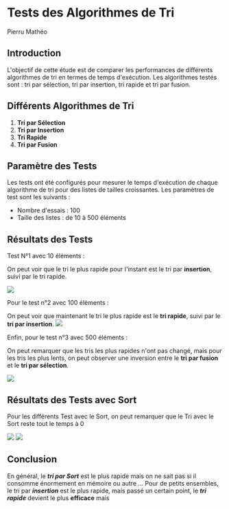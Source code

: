 # Tests des Algorithmes de Tri 
Pierru Mathéo

## Introduction
L'objectif de cette étude est de comparer les performances de différents algorithmes de tri en termes de temps d'exécution. Les algorithmes testés sont : tri par sélection, tri par insertion, tri rapide et tri par fusion.

## Différents Algorithmes de Tri
1. **Tri par Sélection**
2. **Tri par Insertion**
3. **Tri Rapide**
4. **Tri par Fusion**


## Paramètre des Tests
Les tests ont été configurés pour mesurer le temps d'exécution de chaque algorithme de tri pour des listes de tailles croissantes. Les paramètres de test sont les suivants :
- Nombre d'essais : 100
- Taille des listes : de 10 à 500 éléments


## Résultats des Tests

Test N°1 avec 10 éléments :

On peut voir que le tri le plus rapide pour l'instant est le tri par **insertion**, suivi par le tri rapide.

![](/Images_test/Figure_1.png )

Pour le test n°2 avec 100 éléments :

On peut voir que maintenant le tri le plus rapide est le **tri rapide**, suivi par le **tri par insertion**.
![](/Images_test/Figure_2.png)


Enfin, pour le test n°3 avec 500 éléments :

On peut remarquer que les tris les plus rapides n'ont pas changé, mais pour les tris les plus lents, on peut observer une inversion entre le **tri par fusion** et le **tri par sélection**.

![](/Images_test/Figure_3.png)


## Résultats des Tests avec Sort 

Pour les différents Test avec le Sort, on peut remarquer que le Tri avec le Sort reste tout le temps à 0


![](/Images_test/Figure_5.png) ![](/Images_test/Figure_4.png)


## Conclusion

En général, le ***tri par Sort*** est le plus rapide mais on ne sait pas si il consomme énormement en mémoire ou autre ... Pour de petits ensembles, le tri par ***insertion*** est le plus rapide, mais passé un certain point, le ***tri rapide*** devient le plus **efficace** mais 

